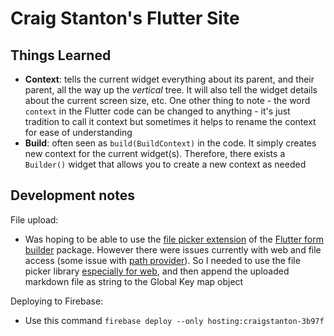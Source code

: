 # Craig Stanton's Flutter Site

## Things Learned

* **Context**: tells the current widget everything about its parent, and their parent, all the way up the *vertical* tree. It will also tell the widget details about the current screen size, etc. One other thing to note - the word `context` in the Flutter code can be changed to anything - it's just tradition to call it context but sometimes it helps to rename the context for ease of understanding
* **Build**: often seen as `build(BuildContext)` in the code. It simply creates new context for the current widget(s). Therefore, there exists a `Builder()` widget that allows you to create a new context as needed

## Development notes

File upload:
* Was hoping to be able to use the [file picker extension](https://pub.dev/packages/form_builder_file_picker) of the [Flutter form builder](https://pub.dev/packages/flutter_form_builder) package. However there were issues currently with web and file access (some issue with [path provider](https://github.com/flutter/flutter/issues/45296)). So I needed to use the file picker library [especially for web](https://pub.dev/packages/file_picker_cross), and then append the uploaded markdown file as string to the Global Key map object


Deploying to Firebase:
* Use this command `firebase deploy --only hosting:craigstanton-3b97f`